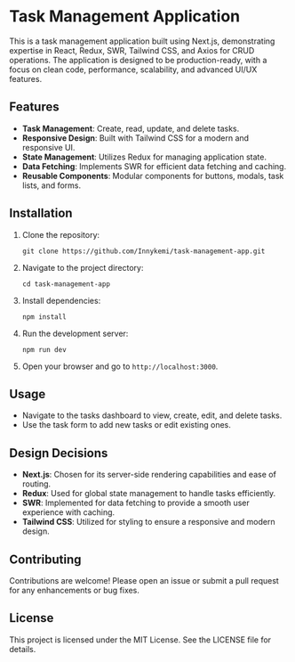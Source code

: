 # Task Management Application

This is a task management application built using Next.js, demonstrating expertise in React, Redux, SWR, Tailwind CSS, and Axios for CRUD operations. The application is designed to be production-ready, with a focus on clean code, performance, scalability, and advanced UI/UX features.

## Features

- **Task Management**: Create, read, update, and delete tasks.
- **Responsive Design**: Built with Tailwind CSS for a modern and responsive UI.
- **State Management**: Utilizes Redux for managing application state.
- **Data Fetching**: Implements SWR for efficient data fetching and caching.
- **Reusable Components**: Modular components for buttons, modals, task lists, and forms.

## Installation

1. Clone the repository:
   ```
   git clone https://github.com/Innykemi/task-management-app.git
   ```

2. Navigate to the project directory:
   ```
   cd task-management-app
   ```

3. Install dependencies:
   ```
   npm install
   ```

4. Run the development server:
   ```
   npm run dev
   ```

5. Open your browser and go to `http://localhost:3000`.

## Usage

- Navigate to the tasks dashboard to view, create, edit, and delete tasks.
- Use the task form to add new tasks or edit existing ones.

## Design Decisions

- **Next.js**: Chosen for its server-side rendering capabilities and ease of routing.
- **Redux**: Used for global state management to handle tasks efficiently.
- **SWR**: Implemented for data fetching to provide a smooth user experience with caching.
- **Tailwind CSS**: Utilized for styling to ensure a responsive and modern design.

## Contributing

Contributions are welcome! Please open an issue or submit a pull request for any enhancements or bug fixes.

## License

This project is licensed under the MIT License. See the LICENSE file for details.